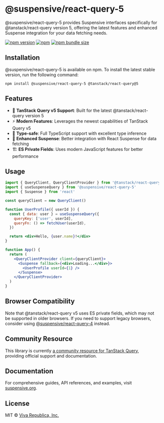 # @suspensive/react-query-5

@suspensive/react-query-5 provides Suspensive interfaces specifically for @tanstack/react-query version 5, offering the latest features and enhanced Suspense integration for your data fetching needs.

[![npm version](https://img.shields.io/npm/v/@suspensive/react-query-5?color=000&labelColor=000&logo=npm&label=)](https://www.npmjs.com/package/@suspensive/react-query-5)
[![npm](https://img.shields.io/npm/dm/@suspensive/react-query-5?color=000&labelColor=000)](https://www.npmjs.com/package/@suspensive/react-query-5)
[![npm bundle size](https://img.shields.io/bundlephobia/minzip/@suspensive/react-query-5?color=000&labelColor=000)](https://www.npmjs.com/package/@suspensive/react-query-5)

## Installation

@suspensive/react-query-5 is available on npm. To install the latest stable version, run the following command:

```shell npm2yarn
npm install @suspensive/react-query-5 @tanstack/react-query@5
```

## Features

- 🚀 **TanStack Query v5 Support**: Built for the latest @tanstack/react-query version 5
- ⚡ **Modern Features**: Leverages the newest capabilities of TanStack Query v5
- 🎯 **Type-safe**: Full TypeScript support with excellent type inference
- 🔄 **Enhanced Suspense**: Better integration with React Suspense for data fetching
- 🏗️ **ES Private Fields**: Uses modern JavaScript features for better performance

## Usage

```jsx
import { QueryClient, QueryClientProvider } from '@tanstack/react-query'
import { useSuspenseQuery } from '@suspensive/react-query-5'
import { Suspense } from 'react'

const queryClient = new QueryClient()

function UserProfile({ userId }) {
  const { data: user } = useSuspenseQuery({
    queryKey: ['user', userId],
    queryFn: () => fetchUser(userId),
  })

  return <div>Hello, {user.name}!</div>
}

function App() {
  return (
    <QueryClientProvider client={queryClient}>
      <Suspense fallback={<div>Loading...</div>}>
        <UserProfile userId={1} />
      </Suspense>
    </QueryClientProvider>
  )
}
```

## Browser Compatibility

Note that @tanstack/react-query v5 uses ES private fields, which may not be supported in older browsers. If you need to support legacy browsers, consider using [@suspensive/react-query-4](../react-query-4) instead.

## Community Resource

This library is currently [a community resource for TanStack Query](https://tanstack.com/query/latest/docs/framework/react/community/suspensive-react-query), providing official support and documentation.

## Documentation

For comprehensive guides, API references, and examples, visit [suspensive.org](https://suspensive.org).

## License

MIT © [Viva Republica, Inc.](https://github.com/toss/suspensive/blob/main/LICENSE)
